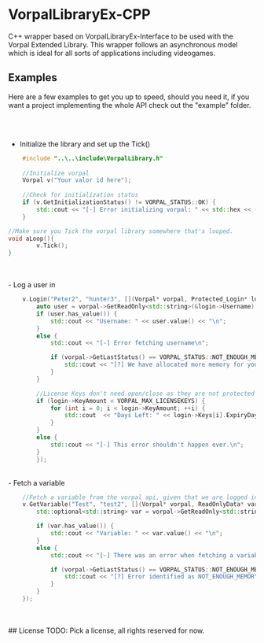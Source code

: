 

# VorpalLibraryEx-CPP
C++ wrapper based on VorpalLibraryEx-Interface to be used with the Vorpal Extended Library. This wrapper follows an asynchronous model which is ideal for all sorts of applications including videogames.


## Examples
Here are a few examples to get you up to speed, should you need it, if you want a project implementing the whole API check out the "example" folder.

<br />
<br />

- Initialize the library and set up the Tick()
```cpp
    #include "..\..\include\VorpalLibrary.h"
    
    //Initialize vorpal
    Vorpal v("Your valor id here");
    
    //Check for initialization status   
    if (v.GetInitializationStatus() != VORPAL_STATUS::OK) {
        std::cout << "[-] Error initializing vorpal: " << std::hex << (int)v.GetLastStatus() << "\n";
    }

//Make sure you Tick the vorpal library somewhere that's looped.
void aLoop(){
		v.Tick();
}
```
<br />
<br />
- Log a user in

```cpp
    v.Login("Peter2", "hunter3", [](Vorpal* vorpal, Protected_Login* login) {
        auto user = vorpal->GetReadOnly<std::string>(&login->Username);
        if (user.has_value()) {
            std::cout << "Username: " << user.value() << "\n";
        }
        else {
            std::cout << "[-] Error fetching username\n";

            if (vorpal->GetLastStatus() == VORPAL_STATUS::NOT_ENOUGH_MEMORY) {
                std::cout << "[?] We have allocated more memory for you, please try again...\n";
            }
        }

        //License Keys don't need open/close as they are not protected
        if (login->KeyAmount < VORPAL_MAX_LICENSEKEYS) {
            for (int i = 0; i < login->KeyAmount; ++i) {
                std::cout  << "Days Left: " << login->Keys[i].ExpiryDays << "\n";
            }
        }
        else {
            std::cout << "[-] This error shouldn't happen ever.\n";
        }
        });
```

<br />
- Fetch a variable

```cpp
    //Fetch a variable from the vorpal api, given that we are logged in
    v.GetVariable("Test", "test2", [](Vorpal* vorpal, ReadOnlyData* varData) {
        std::optional<std::string> var = vorpal->GetReadOnly<std::string>(varData);

        if (var.has_value()) {
            std::cout << "Variable: " << var.value() << "\n";
        }
        else {
            std::cout << "[-] There was an error when fetching a variable\n";

            if (vorpal->GetLastStatus() == VORPAL_STATUS::NOT_ENOUGH_MEMORY) { 
                std::cout << "[?] Error identified as NOT_ENOUGH_MEMORY, we have allocated more memory for you, please try again...\n";
            }
        }
    });
```
<br />
<br />
## License
TODO: Pick a license, all rights reserved for now.

